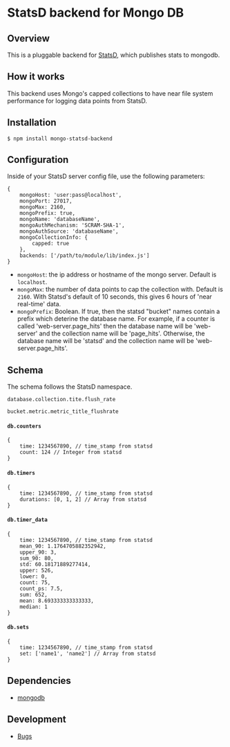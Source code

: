 # StatsD backend for Mongo DB

## Overview

This is a pluggable backend for [StatsD](https://github.com/etsy/statsd), which publishes stats to mongodb.

## How it works

This backend uses Mongo's capped collections to have near file system performance for logging data points from StatsD.

## Installation

`$ npm install mongo-statsd-backend`

## Configuration

Inside of your StatsD server config file, use the following parameters:

```
{
	mongoHost: 'user:pass@localhost',
	mongoPort: 27017,
	mongoMax: 2160,
	mongoPrefix: true,
	mongoName: 'databaseName',
	mongoAuthMechanism: 'SCRAM-SHA-1',
	mongoAuthSource: 'databaseName',
	mongoCollectionInfo: {
		capped: true
	},
	backends: ['/path/to/module/lib/index.js']
}
```

- `mongoHost`: the ip address or hostname of the mongo server. Default is `localhost`.
- `mongoMax`: the number of data points to cap the collection with. Default is `2160`. With Statsd's default of 10 seconds, this gives 6 hours of 'near real-time' data.
- `mongoPrefix`: Boolean. If true, then the statsd "bucket" names contain a prefix which deterine the database name. For example, if a counter is called 'web-server.page_hits' then the database name will be 'web-server' and the collection name will be 'page_hits'. Otherwise, the database name will be 'statsd' and the collection name will be 'web-server.page_hits'.

## Schema

The schema follows the StatsD namespace.

`database.collection.tite.flush_rate`

`bucket.metric.metric_title_flushrate`

#### `db.counters`

```
{
	time: 1234567890, // time_stamp from statsd
	count: 124 // Integer from statsd
}
```

#### `db.timers`

```
{
	time: 1234567890, // time_stamp from statsd
	durations: [0, 1, 2] // Array from statsd
}
```

#### `db.timer_data`

```
{
	time: 1234567890, // time_stamp from statsd
	mean_90: 1.1764705882352942,
	upper_90: 3,
	sum_90: 80,
	std: 60.18171889277414,
	upper: 526,
	lower: 0,
	count: 75,
	count_ps: 7.5,
	sum: 652,
	mean: 8.693333333333333,
	median: 1
}
```

#### `db.sets`

```
{
	time: 1234567890, // time_stamp from statsd
	set: ['name1', 'name2'] // Array from statsd
}
```

## Dependencies

- [mongodb](https://github.com/mongodb/node-mongodb-native)

## Development

- [Bugs](https://github.com/dynmeth/mongo-statsd-backend/issues)
